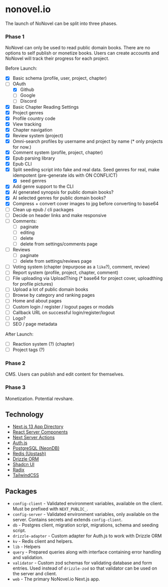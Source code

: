 # nonovel.io

The launch of NoNovel can be split into three phases.

### Phase 1

NoNovel can only be used to read public domain books. There are no options to self publish or monetize books. Users can create accounts and NoNovel will track their progress for each project.

Before Launch:

- [x] Basic schema (profile, user, project, chapter)
- [ ] OAuth
  - [x] Github
  - [ ] Google
  - [ ] Discord
- [x] Basic Chapter Reading Settings
- [x] Project genres
- [x] Profile country code
- [x] View tracking
- [x] Chapter navigation
- [x] Review system (project)
- [x] Omni-search profiles by username and project by name (\* only projects for now.)
- [x] Comment system (profile, project, chapter)
- [x] Epub parsing library
- [x] Epub CLI
- [x] Split seeding script into fake and real data. Seed genres for real, make idempotent (pre-generate ids with ON CONFLICT)
  - [x] seed genres
- [x] Add genre support to the CLI
- [x] AI generated synopsis for public domain books?
- [x] AI selected genres for public domain books?
- [x] Compress + convert cover images to jpg before converting to base64
- [ ] Clean up epub / cli packages
- [ ] Decide on header links and make responsive
- [ ] Comments:
  - [ ] paginate
  - [ ] editing
  - [ ] delete
  - [ ] delete from settings/comments page
- [ ] Reviews
  - [ ] paginate
  - [ ] delete from settings/reviews page
- [ ] Voting system (chapter (repurpose as a `like`?), comment, review)
- [ ] Report system (profile, project, chapter, comment)
- [ ] File uploading via UploadThing (\* base64 for project cover, uploadthing for profile pictures)
- [ ] Upload a lot of public domain books
- [ ] Browse by category and ranking pages
- [ ] Home and about pages
- [ ] Custom login / register / logout pages or modals
- [ ] Callback URL on successful login/register/logout
- [ ] Logo?
- [ ] SEO / page metadata

After Launch:

- [ ] Reaction system (?) (chapter)
- [ ] Project tags (?)

### Phase 2

CMS. Users can publish and edit content for themselves.

### Phase 3

Monetization. Potential revshare.

## Technology

- [Next.js 13 App Directory](https://nextjs.org/docs/getting-started/project-structure)
- [React Server Components](https://github.com/reactjs/rfcs/blob/main/text/0188-server-components.md)
- [Next Server Actions](https://nextjs.org/docs/app/building-your-application/data-fetching/server-actions)
- [Auth.js](https://next-auth.js.org/)
- [PostgreSQL (NeonDB)](https://neon.tech/)
- [Redis (Upstash)](https://upstash.com/)
- [Drizzle ORM](https://github.com/drizzle-team/drizzle-orm)
- [Shadcn UI](https://ui.shadcn.com/)
- [Radix](https://www.radix-ui.com/)
- [TailwindCSS](https://tailwindcss.com/)

## Packages

- `config-client` - Validated environment variables, available on the client. Must be prefixed with `NEXT_PUBLIC_`.
- `config-server` - Validated environment variables, only available on the server. Contains secrets and extends `config-client`.
- `db` - Postgres client, migration script, migrations, schema and seeding script.
- `drizzle-adapter` - Custom adapter for Auth.js to work with Drizzle ORM
- `kv` - Redis client and helpers.
- `lib` - Helpers
- `query` - Prepared queries along with interface containing error handling and validation.
- `validator` - Custom zod schemas for validating database and form entries. Used instead of `drizzle-zod` so that validator can be used on the server and client.
- `web` - The primary NoNovel.io Next.js app.
